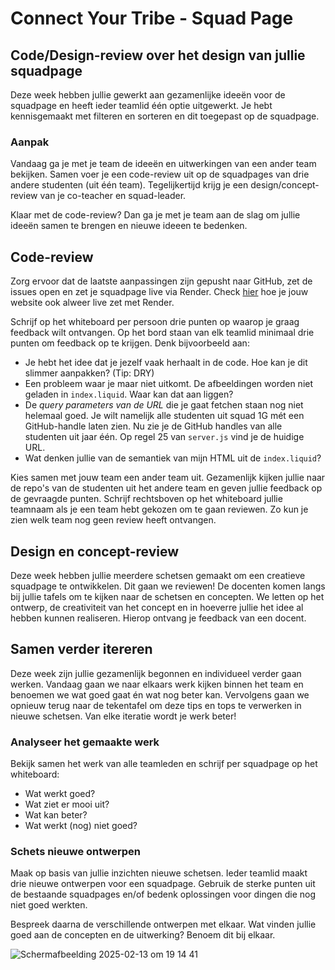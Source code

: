 # Connect Your Tribe - Squad Page

## Code/Design-review over het design van jullie squadpage
Deze week hebben jullie gewerkt aan gezamenlijke ideeën voor de squadpage en heeft ieder teamlid één optie uitgewerkt. Je hebt kennisgemaakt met filteren en sorteren en dit toegepast op de squadpage.  

### Aanpak
Vandaag ga je met je team de ideeën en uitwerkingen van een ander team bekijken. Samen voer je een code-review uit op de squadpages van drie andere studenten (uit één team). Tegelijkertijd krijg je een design/concept-review van je co-teacher en squad-leader. 

Klaar met de code-review? 
Dan ga je met je team aan de slag om jullie ideeën samen te brengen en nieuwe ideeen te bedenken.

## Code-review
Zorg ervoor dat de laatste aanpassingen zijn gepusht naar GitHub, zet de issues open en zet je squadpage live via Render. Check [hier](https://github.com/fdnd-task/connect-your-tribe-profile-card/blob/main/docs/visitekaartje-met-nodejs.md#visitekaartje-integreren-en-live-testen) hoe je jouw website ook alweer live zet met Render.  

Schrijf op het whiteboard per persoon drie punten op waarop je graag feedback wilt ontvangen. Op het bord staan van elk teamlid minimaal drie punten om feedback op te krijgen. Denk bijvoorbeeld aan:  

- Je hebt het idee dat je jezelf vaak herhaalt in de code. Hoe kan je dit slimmer aanpakken? (Tip: DRY)  
- Een probleem waar je maar niet uitkomt. De afbeeldingen worden niet geladen in `index.liquid`. Waar kan dat aan liggen? 
- De _query parameters van de URL_ die je gaat fetchen staan nog niet helemaal goed. Je wilt namelijk alle studenten uit squad 1G mét een GitHub-handle laten zien. Nu zie je de GitHub handles van alle studenten uit jaar één. Op regel 25 van `server.js` vind je de huidige URL.
- Wat denken jullie van de semantiek van mijn HTML uit de `index.liquid`?

Kies samen met jouw team een ander team uit. Gezamenlijk kijken jullie naar de repo's van de studenten uit het andere team en geven jullie feedback op de gevraagde punten. Schrijf rechtsboven op het whiteboard jullie teamnaam als je een team hebt gekozen om te gaan reviewen. Zo kun je zien welk team nog geen review heeft ontvangen.

## Design en concept-review
Deze week hebben jullie meerdere schetsen gemaakt om een creatieve squadpage te ontwikkelen. Dit gaan we reviewen! De docenten komen langs bij jullie tafels om te kijken naar de schetsen en concepten. We letten op het ontwerp, de creativiteit van het concept en in hoeverre jullie het idee al hebben kunnen realiseren. Hierop ontvang je feedback van een docent.  

## Samen verder itereren  
Deze week zijn jullie gezamenlijk begonnen en individueel verder gaan werken. Vandaag gaan we naar elkaars werk kijken binnen het team en benoemen we wat goed gaat én wat nog beter kan. Vervolgens gaan we opnieuw terug naar de tekentafel om deze tips en tops te verwerken in nieuwe schetsen. Van elke iteratie wordt je werk beter!

### Analyseer het gemaakte werk
Bekijk samen het werk van alle teamleden en schrijf per squadpage op het whiteboard:  

- Wat werkt goed?  
- Wat ziet er mooi uit?  
- Wat kan beter?  
- Wat werkt (nog) niet goed?  

### Schets nieuwe ontwerpen
Maak op basis van jullie inzichten nieuwe schetsen. Ieder teamlid maakt drie nieuwe ontwerpen voor een squadpage. Gebruik de sterke punten uit de bestaande squadpages en/of bedenk oplossingen voor dingen die nog niet goed werkten. 

Bespreek daarna de verschillende ontwerpen met elkaar. Wat vinden jullie goed aan de concepten en de uitwerking? Benoem dit bij elkaar.

![Scherm­afbeelding 2025-02-13 om 19 14 41](https://github.com/user-attachments/assets/b6a26289-052e-4dca-b343-28c5dcbdb220)  

